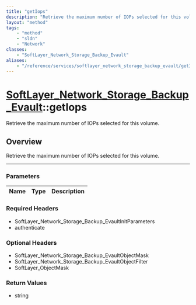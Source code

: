 ```yaml
---
title: "getIops"
description: "Retrieve the maximum number of IOPs selected for this volume."
layout: "method"
tags:
    - "method"
    - "sldn"
    - "Network"
classes:
    - "SoftLayer_Network_Storage_Backup_Evault"
aliases:
    - "/reference/services/softlayer_network_storage_backup_evault/getIops"
---
```

# [SoftLayer_Network_Storage_Backup_Evault](/reference/services/SoftLayer_Network_Storage_Backup_Evault)::getIops


Retrieve the maximum number of IOPs selected for this volume.


## Overview 
Retrieve the maximum number of IOPs selected for this volume.

-----

### Parameters 
|Name | Type | Description |
| --- | --- | --- |


### Required Headers
* SoftLayer_Network_Storage_Backup_EvaultInitParameters
* authenticate


### Optional Headers
* SoftLayer_Network_Storage_Backup_EvaultObjectMask
* SoftLayer_Network_Storage_Backup_EvaultObjectFilter
* SoftLayer_ObjectMask

### Return Values
* string




